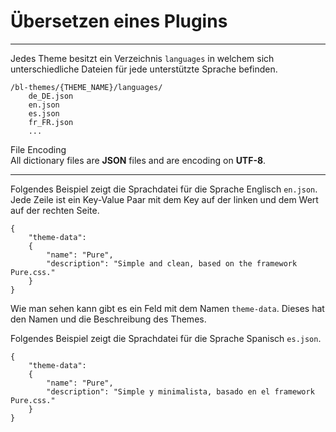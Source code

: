 # Übersetzen eines Plugins
<!-- Position: 2 -->
---
Jedes Theme besitzt ein Verzeichnis `languages` in welchem sich unterschiedliche Dateien für jede unterstützte Sprache befinden.

```
/bl-themes/{THEME_NAME}/languages/
	de_DE.json
	en.json
	es.json
	fr_FR.json
	...
```

<div class="note">
<div class="title">File Encoding</div>
All dictionary files are <b>JSON</b> files and are encoding on <b>UTF-8</b>.
</div>

---

Folgendes Beispiel zeigt die Sprachdatei für die Sprache Englisch `en.json`.
Jede Zeile ist ein Key-Value Paar mit dem Key auf der linken und dem Wert auf der rechten Seite.

<pre><code data-language="JSON">{
	"theme-data":
	{
		"name": "Pure",
		"description": "Simple and clean, based on the framework Pure.css."
	}
}</code></pre>

Wie man sehen kann gibt es ein Feld mit dem Namen `theme-data`. Dieses hat den Namen und die Beschreibung des Themes.

Folgendes Beispiel zeigt die Sprachdatei für die Sprache Spanisch `es.json`.

<pre><code data-language="JSON">{
	"theme-data":
	{
		"name": "Pure",
		"description": "Simple y minimalista, basado en el framework Pure.css."
	}
}</code></pre>
